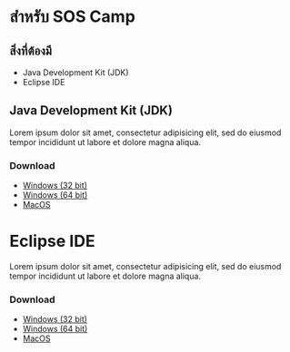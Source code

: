 # สำหรับ SOS Camp
## สิ่งที่ต้องมี
- Java Development Kit (JDK)
- Eclipse IDE

## Java Development Kit (JDK)
Lorem ipsum dolor sit amet, consectetur adipisicing elit, sed do eiusmod tempor incididunt ut labore et dolore magna aliqua.
### Download
- [Windows (32 bit)](http://download.oracle.com/otn-pub/java/jdk/8u131-b11/d54c1d3a095b4ff2b6607d096fa80163/jdk-8u131-windows-i586.exe
)
- [Windows (64 bit)](http://download.oracle.com/otn-pub/java/jdk/8u131-b11/d54c1d3a095b4ff2b6607d096fa80163/jdk-8u131-windows-x64.exe
)
- [MacOS](http://download.oracle.com/otn-pub/java/jdk/8u131-b11/d54c1d3a095b4ff2b6607d096fa80163/jdk-8u131-macosx-x64.dmg
)

# Eclipse IDE
Lorem ipsum dolor sit amet, consectetur adipisicing elit, sed do eiusmod tempor incididunt ut labore et dolore magna aliqua.
### Download
- [Windows (32 bit)](http://www.eclipse.org/downloads/download.php?file=/technology/epp/downloads/release/neon/3/eclipse-java-neon-3-win32.zip
)
- [Windows (64 bit)](http://www.eclipse.org/downloads/download.php?file=/technology/epp/downloads/release/neon/3/eclipse-java-neon-3-win32-x86_64.zip
)
- [MacOS](http://www.eclipse.org/downloads/download.php?file=/technology/epp/downloads/release/neon/3/eclipse-java-neon-3-macosx-cocoa-x86_64.tar.gz
)
